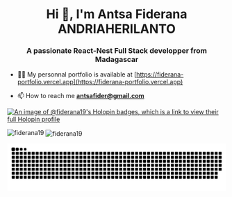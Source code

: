 <h1 align="center">Hi 👋, I'm Antsa Fiderana ANDRIAHERILANTO</h1>
<h3 align="center">A passionate React-Nest Full Stack developper from Madagascar</h3>

- 👨‍💻 My personnal portfolio is available at [https://fiderana-portfolio.vercel.app](https://fiderana-portfolio.vercel.app)

- 📫 How to reach me **antsafider@gmail.com**

[![An image of @fiderana19's Holopin badges, which is a link to view their full Holopin profile](https://holopin.me/fiderana19)](https://holopin.io/@fiderana19)

<p><img align="left" src="https://github-readme-stats.vercel.app/api/top-langs?username=fiderana19&show_icons=true&locale=en&layout=compact" alt="fiderana19" /></p>

<p>&nbsp;<img align="center" src="https://github-readme-stats.vercel.app/api?username=fiderana19&show_icons=true&locale=en" alt="fiderana19" /></p>

<picture>
  <source media="(prefers-color-scheme: dark)" srcset="https://raw.githubusercontent.com/tokyRT/tokyRT/output/github-contribution-grid-snake-dark.svg" />
  <source media="(prefers-color-scheme: light)" srcset="https://raw.githubusercontent.com/tokyRT/tokyRT/output/github-contribution-grid-snake.svg" />
  <img alt="github-snake" src="https://raw.githubusercontent.com/tokyRT/tokyRT/output/github-contribution-grid-snake.svg" />
</picture>